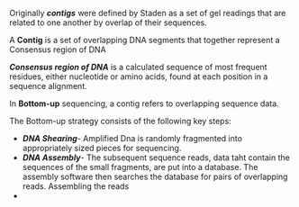 Originally ***contigs*** were defined by Staden as a set of gel readings that are related to one another by overlap of their sequences.

A **Contig** is a set of overlapping DNA segments that together represent a Consensus region of DNA

***Consensus region of DNA*** is a calculated sequence of most frequent residues, either nucleotide or amino acids, found at each position in a sequence alignment.

In **Bottom-up** sequencing, a contig refers to overlapping sequence data.

The Bottom-up strategy consists of the following key steps:


- ***DNA Shearing***- Amplified Dna is randomly fragmented into appropriately sized pieces for sequencing.
-  ***DNA Assembly***- The subsequent sequence reads, data taht contain the sequences of the small fragments, are put into a database. The assembly software then searches the database for pairs of overlapping reads.
Assembling the reads 
-  
